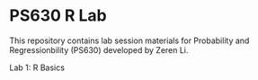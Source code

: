 # PS630 R Lab
This repository contains lab session materials for Probability and Regressionbility (PS630) developed by Zeren Li.

Lab 1: R Basics

